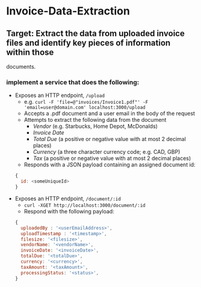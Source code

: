 # Invoice-Data-Extraction

## Target: Extract the data from uploaded invoice files and identify key pieces of information within those
documents.

### implement a service that does the following:

* Exposes an HTTP endpoint, `/upload`
  * e.g. `curl -F 'file=@"invoices/Invoice1.pdf"' -F
    'email=user@domain.com' localhost:3000/upload`
  * Accepts a .pdf document and a user email in the body of the request
  * Attempts to extract the following data from the document
    * *Vendor* (e.g. Starbucks, Home Depot, McDonalds)
    * *Invoice Date*
    * *Total Due* (a positive or negative value with at most 2 decimal
      places)
    * *Currency* (a three character currency code; e.g. CAD, GBP)
    * *Tax* (a positive or negative value with at most 2 decimal places)
  * Responds with a JSON payload containing an assigned document id:
  ```javascript
  {
    id: <someUniqueId>
  }
  ```
* Exposes an HTTP endpoint, `/document/:id`
  * `curl -XGET http://localhost:3000/document/:id`
  * Respond with the following payload:
  ```javascript
  {
    uploadedBy : '<userEmailAddress>',
    uploadTimestamp : '<timestamp>',
    filesize: '<filesize>',
    vendorName: '<vendorName>',
    invoiceDate: '<invoiceDate>',
    totalDue: '<totalDue>',
    currency: '<currency>',
    taxAmount: '<taxAmount>',
    processingStatus: '<status>',
  }
  ```
